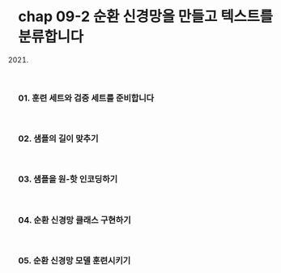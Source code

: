 # chap 09-2 순환 신경망을 만들고 텍스트를 분류합니다

2021.

<br>

### 01. 훈련 세트와 검증 세트를 준비합니다

<br>

### 02. 샘플의 길이 맞추기

<br>

### 03. 샘플을 원-핫 인코딩하기

<br>

### 04. 순환 신경망 클래스 구현하기

<br>

### 05. 순환 신경망 모델 훈련시키기
